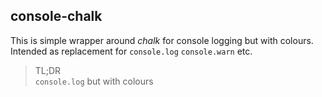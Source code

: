 ## console-chalk

This is simple wrapper around _chalk_ for console logging but with colours. Intended as replacement for `console.log` `console.warn` etc.

> TL;DR  
> `console.log` but with colours